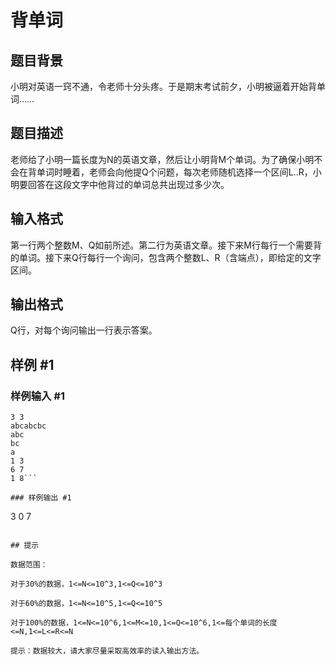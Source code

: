 # 背单词

## 题目背景

小明对英语一窍不通，令老师十分头疼。于是期末考试前夕，小明被逼着开始背单词……


## 题目描述

老师给了小明一篇长度为N的英语文章，然后让小明背M个单词。为了确保小明不会在背单词时睡着，老师会向他提Q个问题，每次老师随机选择一个区间L..R，小明要回答在这段文字中他背过的单词总共出现过多少次。


## 输入格式

第一行两个整数M、Q如前所述。第二行为英语文章。接下来M行每行一个需要背的单词。接下来Q行每行一个询问，包含两个整数L、R（含端点），即给定的文字区间。


## 输出格式

Q行，对每个询问输出一行表示答案。


## 样例 #1

### 样例输入 #1
```
3 3
abcabcbc
abc
bc
a
1 3
6 7
1 8```

### 样例输出 #1

```
3
0
7
```

## 提示

数据范围：

对于30%的数据，1<=N<=10^3,1<=Q<=10^3

对于60%的数据，1<=N<=10^5,1<=Q<=10^5

对于100%的数据，1<=N<=10^6,1<=M<=10,1<=Q<=10^6,1<=每个单词的长度<=N,1<=L<=R<=N

提示：数据较大，请大家尽量采取高效率的读入输出方法。

